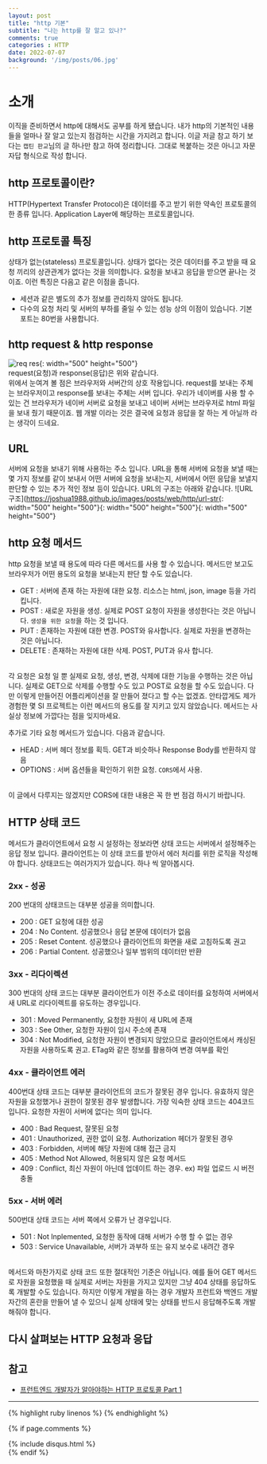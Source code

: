 ```yaml
---
layout: post
title: "http 기본"
subtitle: "나는 http를 잘 알고 있나?"
comments: true
categories : HTTP
date: 2022-07-07
background: '/img/posts/06.jpg'
---
```


# 소개
이직을 준비하면서 http에 대해서도 공부를 하게 됐습니다. 
내가 http의 기본적인 내용들을 얼마나 잘 알고 있는지 점검하는 시간을 가지려고 합니다.
이글 저글 참고 하기 보다는 `캡틴 판교`님의 글 하나만 참고 하여 정리합니다.
그대로 복붙하는 것은 아니고 자문 자답 형식으로 작성 합니다.

## http 프로토콜이란?
HTTP(Hypertext Transfer Protocol)은 데이터를 주고 받기 위한 약속인 프로토콜의 한 종류 입니다. Application Layer에 해당하는 프로토콜입니다.

## http 프로토콜 특징
상태가 없는(stateless) 프로토콜입니다. 상태가 없다는 것은 데이터를 주고 받을 때 요청 끼리의 상관관계가 없다는 것을 의미합니다. 요청을 보내고 응답을 받으면 끝나는 것이죠. 
이런 특징은 다음고 같은 이점을 줍니다.
 - 세션과 같은 별도의 추가 정보를 관리하지 않아도 됩니다.
 - 다수의 요청 처리 및 서버의 부하를 줄일 수 있는 성능 상의 이점이 있습니다.
기본 포트는 80번을 사용합니다.

## http request & http response
![req res](https://joshua1988.github.io/images/posts/web/http/request-response.png){: width="500" height="500"}
<br>
request(요청)과 response(응답)은 위와 같습니다. 
<br> 
위에서 눈여겨 볼 점은 브라우저와 서버간의 상호 작용입니다. request를 보내는 주체는 브라우저이고 response를 보내는 주체는 서버 입니다. 우리가 네이버를 사용 할 수 있는 건 브라우저가 네이버 서버로 요청을 보내고 네이버 서버는 브라우저로 html 파일을 보내 줬기 때문이죠. 웹 개발 이라는 것은 결국에 요청과 응답을 잘 하는 게 아닐까 라는 생각이 드네요.

## URL
서버에 요청을 보내기 위해 사용하는 주소 입니다. URL을 통해 서버에 요청을 보낼 때는 몇 가지 정보를 같이 보내서 어떤 서버에 요청을 보내는지, 서버에서 어떤 응답을 보낼지 판단할 수 있는 추가 적인 정보 등이 있습니다. URL의 구조는 아래와 같습니다.
![URL 구조](https://joshua1988.github.io/images/posts/web/http/url-str{: width="500" height="500"}{: width="500" height="500"}{: width="500" height="500"}

## http 요청 메서드
http 요청을 보낼 때 용도에 따라 다른 메서드를 사용 할 수 있습니다. 메서드만 보고도 브라우저가 어떤 용도의 요청을 보내는지 판단 할 수도 있습니다.
  - GET : 서버에 존재 하는 자원에 대한 요청. 리소스는 html, json, image 등을 가리킵니다.
  - POST : 새로운 자원을 생성. 실제로 POST 요청이 자원을 생성한다는 것은 아닙니다. `생성을 위한 요청`을 하는 것 입니다.
  - PUT : 존재하는 자원에 대한 변경. POST와 유사합니다. 실제로 자원을 변경하는 것은 아닙니다.
  - DELETE : 존재하는 자원에 대한 삭제. POST, PUT과 유사 합니다.
<br>
각 요청은 요청 일 뿐 실제로 요청, 생성, 변경, 삭제에 대한 기능을 수행하는 것은 아닙니다. 실제로 GET으로 삭제를 수행할 수도 있고 POST로 요청을 할 수도 있습니다. 다만 이렇게 만들어진 어플리케이션을 잘 만들어 졌다고 할 수는 없겠죠. 안타깝게도 제가 경험한 몇 SI 프로젝트는 이런 메서드의 용도를 잘 지키고 있지 않았습니다. 메서드는 사실상 정보에 가깝다는 점을 잊지마세요.

추가로 기타 요청 메서드가 있습니다. 다음과 같습니다.
 - HEAD : 서버 헤더 정보를 획득. GET과 비슷하나 Response Body를 반환하지 않음
 - OPTIONS : 서버 옵션들을 확인하기 위한 요청. `CORS`에서 사용.
<br>
이 글에서 다루지는 않겠지만 CORS에 대한 내용은 꼭 한 번 점검 하시기 바랍니다.

## HTTP 상태 코드
메서드가 클라이언트에서 요청 시 설정하는 정보라면 상태 코드는 서버에서 설정해주는 응답 정보 입니다. 클라이언트는 이 상태 코드를 받아서 에러 처리를 위한 로직을 작성해야 합니다.
상태코드는 여러가지가 있습니다. 하나 씩 알아봅시다.

### 2xx - 성공
200 번대의 상태코드는 대부분 성공을 의미합니다.
 - 200 : GET 요청에 대한 성공
 - 204 : No Content. 성공했으나 응답 본문에 데이터가 없음
 - 205 : Reset Content. 성공했으나 클라이언트의 화면을 새로 고침하도록 권고
 - 206 : Partial Content. 성공했으나 일부 범위의 데이터만 반환
 
### 3xx - 리다이렉션
300 번대의 상태 코드는 대부분 클라이언트가 이전 주소로 데이터를 요청하여 서버에서 새 URL로 리다이렉트를 유도하는 경우입니다.
 - 301 : Moved Permanently, 요청한 자원이 새 URL에 존재
 - 303 : See Other, 요청한 자원이 임시 주소에 존재
 - 304 : Not Modified, 요청한 자원이 변경되지 않았으므로 클라이언트에서 캐싱된 자원을 사용하도록 권고. ETag와 같은 정보를 활용하여 변경 여부를 확인
 
### 4xx - 클라이언트 에러
400번대 상태 코드는 대부분 클라이언트의 코드가 잘못된 경우 입니다. 유효하지 않은 자원을 요청했거나 권한이 잘못된 경우 발생합니다. 가장 익숙한 상태 코드는 404코드 입니다. 요청한 자원이 서버에 없다는 의미 입니다.
 - 400 : Bad Request, 잘못된 요청
 - 401 : Unauthorized, 권한 없이 요청. Authorization 헤더가 잘못된 경우
 - 403 : Forbidden, 서버에 해당 자원에 대해 접근 금지
 - 405 : Method Not Allowed, 허용되지 않은 요청 메서드
 - 409 : Conflict, 최신 자원이 아닌데 업데이트 하는 경우. ex) 파일 업로드 시 버전 충돌
 
 ### 5xx - 서버 에러
 500번대 상태 코드는 서버 쪽에서 오류가 난 경우입니다.
  - 501 : Not Inplemented, 요청한 동작에 대해 서버가 수행 할 수 없는 경우
  - 503 : Service Unavailable, 서버가 과부하 또는 유지 보수로 내려간 경우
 <br>
 메서드와 마찬가지로 상태 코드 또한 절대적인 기준은 아닙니다. 예를 들어 GET 메서드로 자원을 요청했을 때 실제로 서버는 자원을 가지고 있지만 그냥 404 상태를 응답하도록 개발할 수도 있습니다. 하지만 이렇게 개발을 하는 경우 개발자 프런트와 백엔드 개발자간의 혼란을 만들어 낼 수 있으니 실제 상태에 맞는 상태를 반드시 응답해주도록 개발 해줘야 합니다.
 
 ## 다시 살펴보는 HTTP 요청과 응답
 



## 참고
- [프런트엔드 개발자가 알아야하는 HTTP 프로토콜 Part 1](https://joshua1988.github.io/web-development/http-part1/)
--- 

{% highlight ruby linenos %}
{% endhighlight %}

{% if page.comments %}
<div id="post-disqus" class="container">
{% include disqus.html %}
</div>
{% endif %}
